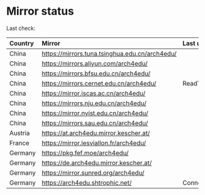 <script src="./time.js"></script>
# Mirror status
Last check: <script type="text/javascript">localize(1754209988.2254806);</script>

|Country|Mirror|Last update|
|:------|:-----|:----------|
|China|https://mirrors.tuna.tsinghua.edu.cn/arch4edu/|<script type="text/javascript">localize(1754203694);</script>|
|China|https://mirrors.aliyun.com/arch4edu/|<script type="text/javascript">localize(1754160498);</script>|
|China|https://mirrors.bfsu.edu.cn/arch4edu/|<script type="text/javascript">localize(1754160498);</script>|
|China|https://mirrors.cernet.edu.cn/arch4edu/|ReadTimeout|
|China|https://mirror.iscas.ac.cn/arch4edu/|<script type="text/javascript">localize(1754160498);</script>|
|China|https://mirrors.nju.edu.cn/arch4edu/|<script type="text/javascript">localize(1754160498);</script>|
|China|https://mirror.nyist.edu.cn/arch4edu/|<script type="text/javascript">localize(1754160498);</script>|
|China|https://mirrors.sau.edu.cn/arch4edu/|<script type="text/javascript">localize(1754074315);</script>|
|Austria|https://at.arch4edu.mirror.kescher.at/|<script type="text/javascript">localize(1754160498);</script>|
|France|https://mirror.lesviallon.fr/arch4edu/|<script type="text/javascript">localize(1754160498);</script>|
|Germany|https://pkg.fef.moe/arch4edu/|<script type="text/javascript">localize(1754160498);</script>|
|Germany|https://de.arch4edu.mirror.kescher.at/|<script type="text/javascript">localize(1754160498);</script>|
|Germany|https://mirror.sunred.org/arch4edu/|<script type="text/javascript">localize(1754160498);</script>|
|Germany|https://arch4edu.shtrophic.net/|ConnectionError|

<script src="./tablefilter/tablefilter.js"></script>
<script src="./table.js"></script>